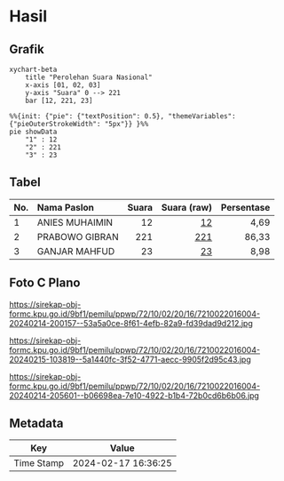 # Hasil

## Grafik

```mermaid
xychart-beta
    title "Perolehan Suara Nasional"
    x-axis [01, 02, 03]
    y-axis "Suara" 0 --> 221
    bar [12, 221, 23]
```

```mermaid
%%{init: {"pie": {"textPosition": 0.5}, "themeVariables": {"pieOuterStrokeWidth": "5px"}} }%%
pie showData
    "1" : 12
    "2" : 221
    "3" : 23
```

## Tabel

| No. | Nama Paslon    | Suara | Suara (raw) | Persentase |
|:--- |:-------------- | -----:| -----------:| ----------:|
| 1   | ANIES MUHAIMIN | 12    | [12][p-1]   | 4,69       |
| 2   | PRABOWO GIBRAN | 221   | [221][p-2]  | 86,33      |
| 3   | GANJAR MAHFUD  | 23    | [23][p-3]   | 8,98       |


[p-1]: https://github.com/gigit-pemilu/pemilu-2024/blob/main/pilpres/hitung-suara/sub/72-sulawesi-tengah/sub/10-sigi/sub/02-palolo/sub/2016-tongoa/sub/004-tps/sub/paslon-1.txt
[p-2]: https://github.com/gigit-pemilu/pemilu-2024/blob/main/pilpres/hitung-suara/sub/72-sulawesi-tengah/sub/10-sigi/sub/02-palolo/sub/2016-tongoa/sub/004-tps/sub/paslon-2.txt
[p-3]: https://github.com/gigit-pemilu/pemilu-2024/blob/main/pilpres/hitung-suara/sub/72-sulawesi-tengah/sub/10-sigi/sub/02-palolo/sub/2016-tongoa/sub/004-tps/sub/paslon-3.txt

## Foto C Plano

https://sirekap-obj-formc.kpu.go.id/9bf1/pemilu/ppwp/72/10/02/20/16/7210022016004-20240214-200157--53a5a0ce-8f61-4efb-82a9-fd39dad9d212.jpg

https://sirekap-obj-formc.kpu.go.id/9bf1/pemilu/ppwp/72/10/02/20/16/7210022016004-20240215-103819--5a1440fc-3f52-4771-aecc-9905f2d95c43.jpg

https://sirekap-obj-formc.kpu.go.id/9bf1/pemilu/ppwp/72/10/02/20/16/7210022016004-20240214-205601--b06698ea-7e10-4922-b1b4-72b0cd6b6b06.jpg


## Metadata

| Key        | Value               |
| ---------- | ------------------- |
| Time Stamp | 2024-02-17 16:36:25 |



